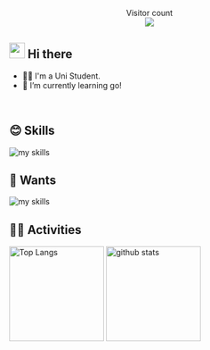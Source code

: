 <!--
**TakuyaArai6I20VV/TakuyaArai6I20VV** is a ✨ _special_ ✨ repository because its `README.md` (this file) appears on your GitHub profile.
<!-- 1. GitHub usernameを変更 -->
<p align="center"> 
  Visitor count<br>
  <img src="https://profile-counter.glitch.me/TakuyaArai6I20VV/count.svg" />
</p>

<!-- 2. プロフィールや連絡先を変更 -->
## <img src="https://media.giphy.com/media/hvRJCLFzcasrR4ia7z/giphy.gif" width="28"> Hi there

- 🧑‍💻 I'm a Uni Student.
- 🌱 I’m currently learning go!
<br>

<!-- 3. 好きな技術スタックに変更 -->
<!-- ライトモート：theme=light, ダークモート：theme=dark -->
<!-- アイコンの選択肢一覧：https://arc.net/l/quote/zizyykfh -->
## 😊 Skills
<img alt="my skills" src="https://skillicons.dev/icons?theme=dark&perline=7&i=html,css,js,ts,react,next,figma,tailwind,python,firebase,materialui,supabase,git,github" />
<br>

## 🌱 Wants
<img alt="my skills" src="https://skillicons.dev/icons?theme=dark&perline=7&i=ruby,rails,redis,docker,kubernetes,ansible,terraform,aws,githubactions,postman" />
<br>

<!-- 4. GitHub usernameを変更, 2箇所 -->
<!-- ライトモート：theme=light, ダークモート：theme=vue-dark  -->
## 🏃‍♀️ Activities
<div align="left"> 
  <img alt="Top Langs" height="170px" src="https://github-readme-stats.vercel.app/api?username=TakuyaArai6I20VV&theme=vue-dark&layout=compact" />
  <img alt="github stats" height="170px" src="https://github-readme-stats.vercel.app/api/top-langs/?username=TakuyaArai6I20VV&theme=vue-dark&layout=compact" />
</div>

